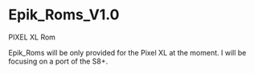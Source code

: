 # Epik_Roms_V1.0
PIXEL XL Rom

Epik_Roms will be only provided for the Pixel XL at the moment. I will be focusing on a port of the S8+.
